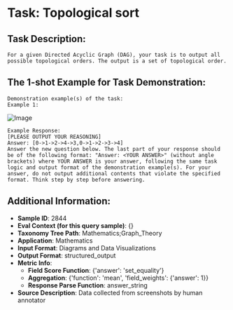 # Task: Topological sort

## Task Description:

```
For a given Directed Acyclic Graph (DAG), your task is to output all possible topological orders. The output is a set of topological order.
```

## The 1-shot Example for Task Demonstration:

```
Demonstration example(s) of the task:
Example 1:
```

![Image](dag_example_3.png)

```
Example Response:
[PLEASE OUTPUT YOUR REASONING]
Answer: [0->1->2->4->3,0->1->2->3->4]
Answer the new question below. The last part of your response should be of the following format: "Answer: <YOUR ANSWER>" (without angle brackets) where YOUR ANSWER is your answer, following the same task logic and output format of the demonstration example(s). For your answer, do not output additional contents that violate the specified format. Think step by step before answering.
```

## Additional Information:

- **Sample ID**: 2844
- **Eval Context (for this query sample)**: {}
- **Taxonomy Tree Path**: Mathematics;Graph_Theory
- **Application**: Mathematics
- **Input Format**: Diagrams and Data Visualizations
- **Output Format**: structured_output
- **Metric Info**:
  - **Field Score Function**: {'answer': 'set_equality'}
  - **Aggregation**: {'function': 'mean', 'field_weights': {'answer': 1}}
  - **Response Parse Function**: answer_string
- **Source Description**: Data collected from screenshots by human annotator
